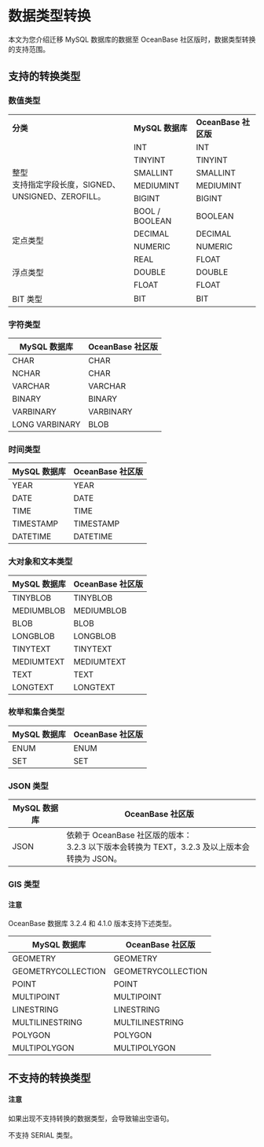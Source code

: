 # 数据类型转换

本文为您介绍迁移 MySQL 数据库的数据至 OceanBase 社区版时，数据类型转换的支持范围。

## 支持的转换类型

### 数值类型

<table>
        <tr>
            <td><b>分类</b></td>
            <td><b>MySQL 数据库</b></td>
            <td><b>OceanBase 社区版</b></td>
        </tr>
        <tr>
            <td rowspan="6">整型<br>支持指定字段长度，SIGNED、UNSIGNED、ZEROFILL。</td>
            <td>INT</td>
            <td>INT</td>
        </tr>
        <tr>
            <td>TINYINT</td>
            <td>TINYINT</td>
        </tr>
        <tr>
            <td>SMALLINT</td>
            <td>SMALLINT</td>
        </tr>
        <tr>
            <td>MEDIUMINT</td>
            <td>MEDIUMINT</td>
        </tr>
        <tr>
            <td>BIGINT</td>
            <td>BIGINT</td>
        </tr>
        <tr>
            <td>BOOL / BOOLEAN</td>
            <td>BOOLEAN</td>
        </tr>
        <tr>
            <td rowspan="2">定点类型</td>
            <td>DECIMAL</td>
            <td>DECIMAL</td>
        </tr>
        <tr>
            <td>NUMERIC</td>
            <td>NUMERIC</td>
        </tr>
        <tr>
            <td rowspan="3">浮点类型</td>
            <td>REAL</td>
            <td>FLOAT</td>
        </tr>
        <tr>
            <td>DOUBLE</td>
            <td>DOUBLE</td>
        </tr>
        <tr>
            <td>FLOAT</td>
            <td>FLOAT</td>
        </tr>
        <tr>
            <td>BIT 类型</td>
            <td>BIT</td>
            <td>BIT</td>
        </tr>
    </table>

### 字符类型

| MySQL 数据库    | OceanBase 社区版 |
|----------------|-----------------|
| CHAR           | CHAR            |
| NCHAR          | CHAR            |
| VARCHAR        | VARCHAR         |
| BINARY         | BINARY          |
| VARBINARY      | VARBINARY       |
| LONG VARBINARY | BLOB            |

### 时间类型

| MySQL 数据库    | OceanBase 社区版 |
|-----------|-----------------|
| YEAR      | YEAR            |
| DATE      | DATE            |
| TIME      | TIME            |
| TIMESTAMP | TIMESTAMP       |
| DATETIME  | DATETIME        |

### 大对象和文本类型

| MySQL 数据库      | OceanBase 社区版 |
|------------|-----------------|
| TINYBLOB   | TINYBLOB        |
| MEDIUMBLOB | MEDIUMBLOB      |
| BLOB       | BLOB            |
| LONGBLOB   | LONGBLOB        |
| TINYTEXT   | TINYTEXT        |
| MEDIUMTEXT | MEDIUMTEXT      |
| TEXT       | TEXT            |
| LONGTEXT   | LONGTEXT        |

### 枚举和集合类型

| MySQL 数据库 | OceanBase 社区版|
|-------|-----------------|
| ENUM  | ENUM            |
| SET   | SET             |

### JSON 类型

| MySQL 数据库 | OceanBase 社区版|
|-------|-----------------|
| JSON    | 依赖于 OceanBase 社区版的版本：<br>3.2.3 以下版本会转换为 TEXT，3.2.3 及以上版本会转换为 JSON。 |

### GIS 类型

  <main id="notice" type='notice'>
    <h4>注意</h4>
    <p>OceanBase 数据库 3.2.4 和 4.1.0 版本支持下述类型。</p>
  </main>

| MySQL 数据库 | OceanBase 社区版|
|-------------|----------------------------|
|    GEOMETRY    |      GEOMETRY |
|    GEOMETRYCOLLECTION  |    GEOMETRYCOLLECTION      |
|    POINT  |      POINT        |
|    MULTIPOINT  |   MULTIPOINT           |
|    LINESTRING  |  LINESTRING            |
|     MULTILINESTRING |    MULTILINESTRING          |
|     POLYGON |         POLYGON     |
|     MULTIPOLYGON |    MULTIPOLYGON          |

## 不支持的转换类型

  <main id="notice" type='notice'>
    <h4>注意</h4>
    <p>如果出现不支持转换的数据类型，会导致输出空语句。</p>
  </main>

不支持 SERIAL 类型。
